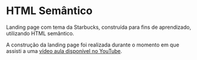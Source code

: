 # HTML Semântico

Landing page com tema da Starbucks, construída para fins de aprendizado, utilizando HTML semântico.

A construção da landing page foi realizada durante o momento em que assisti a uma [vídeo aula disponível no YouTube](https://youtu.be/91Q6RvKvd7o).

